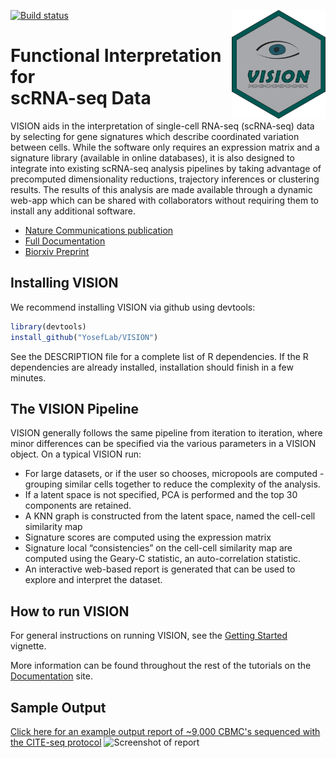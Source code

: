<img src="man/figures/logo.svg" align="right" width="150" /> [![Build status](https://travis-ci.org/YosefLab/VISION.svg?branch=master)](https://travis-ci.org/YosefLab/VISION)

# Functional Interpretation for <br/> scRNA-seq Data

VISION aids in the interpretation of single-cell RNA-seq (scRNA-seq) data by selecting for gene signatures which describe coordinated variation between cells.  While the software only requires an expression matrix and a signature library (available in online databases), it is also designed to integrate into existing scRNA-seq analysis pipelines by taking advantage of precomputed dimensionality reductions, trajectory inferences or clustering results.  The results of this analysis are made available through a dynamic web-app which can be shared with collaborators without requiring them to install any additional software.

* [Nature Communications publication](https://www.nature.com/articles/s41467-019-12235-0)
* [Full Documentation](https://yoseflab.github.io/VISION/)
* [Biorxiv Preprint](https://www.biorxiv.org/content/early/2018/08/29/403055)

## Installing VISION

We recommend installing VISION via github using devtools:

```r
library(devtools)
install_github("YosefLab/VISION")
```

See the DESCRIPTION file for a complete list of R dependencies.  If the R dependencies are already installed, installation should finish in a few minutes.

## The VISION Pipeline

VISION generally follows the same pipeline from iteration to iteration, where minor differences can be specified via the various parameters in a VISION object. On a typical VISION run:

- For large datasets, or if the user so chooses, micropools are computed - grouping similar cells together to reduce the complexity of the analysis.
- If a latent space is not specified, PCA is performed and the top 30 components are retained.
- A KNN graph is constructed from the latent space, named the cell-cell similarity map
- Signature scores are computed using the expression matrix
- Signature local “consistencies” on the cell-cell similarity map are computed using the Geary-C statistic, an auto-correlation statistic.
- An interactive web-based report is generated that can be used to explore and interpret the dataset.

## How to run VISION

For general instructions on running VISION, see the [Getting Started](https://yoseflab.github.io/VISION/articles/VISION-vignette.html) vignette.

More information can be found throughout the rest of the tutorials on the [Documentation](https://yoseflab.github.io/VISION/) site.

## Sample Output

[Click here for an example output report of ~9,000 CBMC's sequenced with the CITE-seq protocol](http://s133.millennium.berkeley.edu:7703/)
![Screenshot of report](https://github.com/YosefLab/VISION/blob/master/docs/example_report.png)
